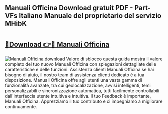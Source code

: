 ## Manuali Officina Download gratuit PDF - Part-VFs Italiano Manuale del proprietario del servizio MHibK

# <h2><a href="http://dfb46j.blite.top/?on=Manuali+Officina">🔗Download 👉🔴 Manuali Officina</a></h2>

[![Manuali Officina download](https://i.imgur.com/lujVjoI.png)](http://dfb46j.blite.top/?on=Manuali+Officina)
Valore di sblocco questa guida mostra il valore completo del tuo nuovo Manuali Officina con spiegazioni dettagliate delle caratteristiche e delle funzioni. Assistenza clienti Manuali Officina se hai bisogno di aiuto, il nostro team di assistenza clienti dedicato è a tua disposizione. Manuali Officina offre agli utenti una vasta gamma di funzionalità avanzate, tra cui geolocalizzazione, avvisi intelligenti, temi personalizzabili e sincronizzazione automatica, tutti facilmente controllabili dall'interfaccia utente intuitiva e intuitiva. Il tuo Feedback è importante, Manuali Officina. Apprezziamo il tuo contributo e ci impegniamo a migliorare continuamente.
